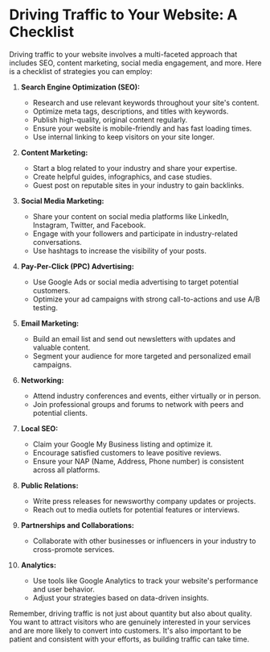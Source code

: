 # Driving Traffic to Your Website: A Checklist

Driving traffic to your website involves a multi-faceted approach that includes SEO, content marketing, social media engagement, and more. Here is a checklist of strategies you can employ:

1. **Search Engine Optimization (SEO):**
   - Research and use relevant keywords throughout your site's content.
   - Optimize meta tags, descriptions, and titles with keywords.
   - Publish high-quality, original content regularly.
   - Ensure your website is mobile-friendly and has fast loading times.
   - Use internal linking to keep visitors on your site longer.

2. **Content Marketing:**
   - Start a blog related to your industry and share your expertise.
   - Create helpful guides, infographics, and case studies.
   - Guest post on reputable sites in your industry to gain backlinks.

3. **Social Media Marketing:**
   - Share your content on social media platforms like LinkedIn, Instagram, Twitter, and Facebook.
   - Engage with your followers and participate in industry-related conversations.
   - Use hashtags to increase the visibility of your posts.

4. **Pay-Per-Click (PPC) Advertising:**
   - Use Google Ads or social media advertising to target potential customers.
   - Optimize your ad campaigns with strong call-to-actions and use A/B testing.

5. **Email Marketing:**
   - Build an email list and send out newsletters with updates and valuable content.
   - Segment your audience for more targeted and personalized email campaigns.

6. **Networking:**
   - Attend industry conferences and events, either virtually or in person.
   - Join professional groups and forums to network with peers and potential clients.

7. **Local SEO:**
   - Claim your Google My Business listing and optimize it.
   - Encourage satisfied customers to leave positive reviews.
   - Ensure your NAP (Name, Address, Phone number) is consistent across all platforms.

8. **Public Relations:**
   - Write press releases for newsworthy company updates or projects.
   - Reach out to media outlets for potential features or interviews.

9. **Partnerships and Collaborations:**
   - Collaborate with other businesses or influencers in your industry to cross-promote services.

10. **Analytics:**
    - Use tools like Google Analytics to track your website's performance and user behavior.
    - Adjust your strategies based on data-driven insights.

Remember, driving traffic is not just about quantity but also about quality. You want to attract visitors who are genuinely interested in your services and are more likely to convert into customers. It's also important to be patient and consistent with your efforts, as building traffic can take time.

